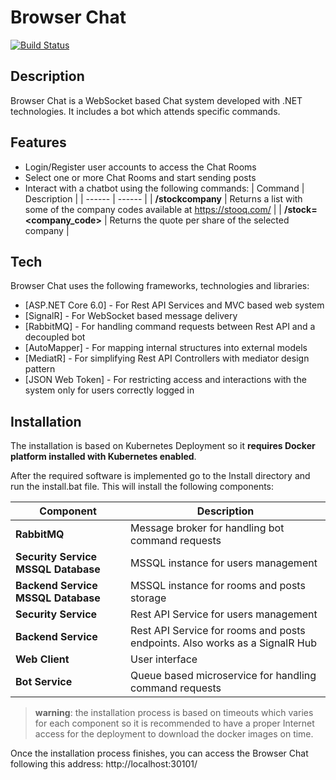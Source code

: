 # Browser Chat

[![Build Status](https://travis-ci.org/joemccann/dillinger.svg?branch=master)](https://travis-ci.org/joemccann/dillinger)

## Description

Browser Chat is a WebSocket based Chat system developed with .NET technologies. It includes a bot which attends specific commands.

## Features

- Login/Register user accounts to access the Chat Rooms
- Select one or more Chat Rooms and start sending posts
- Interact with a chatbot using the following commands:
  | Command | Description |
  | ------ | ------ |
  | **/stockcompany** | Returns a list with some of the company codes available at https://stooq.com/ |
  | **/stock=<company_code>** | Returns the quote per share of the selected company |

## Tech

Browser Chat uses the following frameworks, technologies and libraries:

- [ASP.NET Core 6.0] - For Rest API Services and MVC based web system
- [SignalR] - For WebSocket based message delivery
- [RabbitMQ] - For handling command requests between Rest API and a decoupled bot
- [AutoMapper] - For mapping internal structures into external models
- [MediatR] - For simplifying Rest API Controllers with mediator design pattern
- [JSON Web Token] - For restricting access and interactions with the system only for users correctly logged in

## Installation

The installation is based on Kubernetes Deployment so it **requires Docker platform installed with Kubernetes enabled**.

After the required software is implemented go to the Install directory and run the install.bat file. This will install the following components:

| Component | Description |
| ------ | ------ |
| **RabbitMQ** | Message broker for handling bot command requests |
| **Security Service MSSQL Database** | MSSQL instance for users management |
| **Backend Service MSSQL Database** | MSSQL instance for rooms and posts storage |
| **Security Service** | Rest API Service for users management |
| **Backend Service** | Rest API Service for rooms and posts endpoints. Also works as a SignalR Hub |
| **Web Client** | User interface |
| **Bot Service** | Queue based microservice for handling command requests |

> **warning**: the installation process is based on timeouts which varies for each component so it is recommended to have a proper Internet access for the deployment to download the docker images on time.

Once the installation process finishes, you can access the Browser Chat following this address: http://localhost:30101/